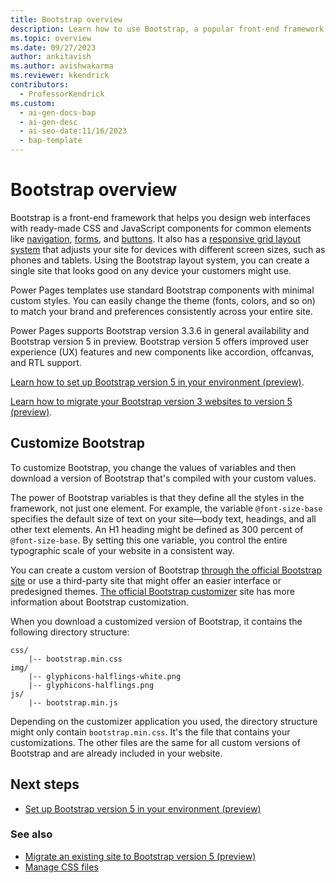 ```yaml
---
title: Bootstrap overview
description: Learn how to use Bootstrap, a popular front-end framework, to create stunning Power Pages sites that adapt to any device.
ms.topic: overview
ms.date: 09/27/2023
author: ankitavish
ms.author: avishwakarma
ms.reviewer: kkendrick
contributors:
  - ProfessorKendrick
ms.custom:
  - ai-gen-docs-bap
  - ai-gen-desc
  - ai-seo-date:11/16/2023
  - bap-template
---
```


# Bootstrap overview

Bootstrap is a front-end framework that helps you design web interfaces with ready-made CSS and JavaScript components for common elements like [navigation](https://getbootstrap.com/components/#nav), [forms](https://getbootstrap.com/css/#forms), and [buttons](https://getbootstrap.com/css/#buttons). It also has a [responsive grid layout system](https://getbootstrap.com/css/#grid) that adjusts your site for devices with different screen sizes, such as phones and tablets. Using the Bootstrap layout system, you can create a single site that looks good on any device your customers might use.

Power Pages templates use standard Bootstrap components with minimal custom styles. You can easily change the theme (fonts, colors, and so on) to match your brand and preferences consistently across your entire site.

Power Pages supports Bootstrap version 3.3.6 in general availability and Bootstrap version 5 in preview. Bootstrap version 5 offers improved user experience (UX) features and new components like accordion, offcanvas, and RTL support.

[Learn how to set up Bootstrap version 5 in your environment (preview)](../configure/bootstrap-version-5.md).

[Learn how to migrate your Bootstrap version 3 websites to version 5 (preview)](../configure/migrate-bootstrap.md).

## Customize Bootstrap

To customize Bootstrap, you change the values of variables and then download a version of Bootstrap that's compiled with your custom values.

The power of Bootstrap variables is that they define all the styles in the framework, not just one element. For example, the variable `@font-size-base` specifies the default size of text on your site&mdash;body text, headings, and all other text elements. An H1 heading might be defined as 300 percent of `@font-size-base`. By setting this one variable, you control the entire typographic scale of your website in a consistent way.

You can create a custom version of Bootstrap [through the official Bootstrap site](https://getbootstrap.com) or use a third-party site that might offer an easier interface or predesigned themes. [The official Bootstrap customizer](https://getbootstrap.com/docs/5.2/customize/overview/) site has more information about Bootstrap customization.

When you download a customized version of Bootstrap, it contains the following directory structure:

```
css/
    |-- bootstrap.min.css 
img/
    |-- glyphicons-halflings-white.png 
    |-- glyphicons-halflings.png 
js/ 
    |-- bootstrap.min.js
```

Depending on the customizer application you used, the directory structure might only contain `bootstrap.min.css`. It's the file that contains your customizations. The other files are the same for all custom versions of Bootstrap and are already included in your website.

## Next steps

- [Set up Bootstrap version 5 in your environment (preview)](bootstrap-version-5.md)

### See also

- [Migrate an existing site to Bootstrap version 5 (preview)](../configure/migrate-bootstrap.md)
- [Manage CSS files](manage-css.md)
